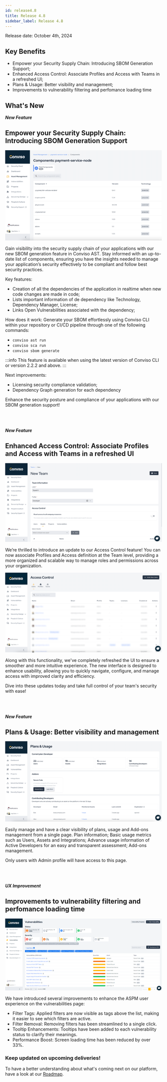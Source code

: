 ```yaml
---
id: release4.8
title: Release 4.8
sidebar_label: Release 4.8
---
```


Release date: October 4th, 2024

## Key Benefits

*   Empower your Security Supply Chain: Introducing SBOM Generation Support;
*   Enhanced Access Control: Associate Profiles and Access with Teams in a refreshed UI;
*   Plans & Usage: Better visibility and management;
*   Improvements to vulnerability filtering and perfomance loading time


## What's New

**_New Feature_**

## Empower your Security Supply Chain: Introducing SBOM Generation Support

<div style={{textAlign:'center'}}>

![img](../../static/img/release48-sbom.png)

</div>

Gain visibility into the security supply chain of your applications with our new SBOM generation feature in Conviso AST. Stay informed with an up-to-date list of components, ensuring you have the insights needed to manage your application’s security effectively to be compliant and follow best security practices.

Key features:
- Creation of all the dependencies of the application in realtime when new code changes are made in code;
- Lists important information of de dependency like Technology, Dependency Manager, License;
- Links Open Vulnerabilities associated with the dependency;

How does it work: Generate your SBOM effortlessly using Conviso CLI within your repository or CI/CD pipeline through one of the following commands:
- `conviso ast run`
- `conviso sca run`
- `conviso sbom generate`

:::info
This feature is available when using the latest version of Conviso CLI or version 2.2.2 and above.
:::

Next improvements:
- Licensing security compliance validation;
- Dependency Graph generation for each dependency

Enhance the security posture and compliance of your applications with our SBOM generation support!<br></br><br></br>


**_New Feature_**
## Enhanced Access Control: Associate Profiles and Access with Teams in a refreshed UI

<div style={{textAlign:'center'}}>

![img](../../static/img/release48-access-control-teams.png)

</div>

We’re thrilled to introduce an update to our Access Control feature! You can now associate Profiles and Access definition at the Team level, providing a more organized and scalable way to manage roles and permissions across your organization.

<div style={{textAlign:'center'}}>

![img](../../static/img/release48-access-control-ui.png)

</div>

Along with this functionality, we've completely refreshed the UI to ensure a smoother and more intuitive experience. The new interface is designed to enhance usability, allowing you to quickly navigate, configure, and manage access with improved clarity and efficiency. 

Dive into these updates today and take full control of your team's security with ease!<br></br><br></br>



**_New Feature_**

## Plans & Usage: Better visibility and management

<div style={{textAlign:'center'}}>

![img](../../static/img/release48-plans-usage.png)

</div>

Easily manage and have a clear visibility of plans, usage and Add-ons management from a single page.
Plan information;
Basic usage metrics such as Users, Assets and Integrations;
Advance usage information of Active Developers for an easy and transparent assessment;
Add-ons management.

Only users with Admin profile will have access to this page.<br></br><br></br>


**_UX Improvement_**

## Improvements to vulnerability filtering and perfomance loading time

<div style={{textAlign:'center'}}>

![img](../../static/img/release48-vulns-ux.png)

</div>

We have introduced several improvements to enhance the ASPM user experience on the vulnerabilities page:
- Filter Tags: Applied filters are now visible as tags above the list, making it easier to see which filters are active.
- Filter Removal: Removing filters has been streamlined to a single click.
- Tooltip Enhancements: Tooltips have been added to each vulnerability status to clarify their meanings.
- Performance Boost: Screen loading time has been reduced by over 33%.


### Keep updated on upcoming deliveries!

To have a better understanding about what's coming next on our platform, have a look at our [Roadmap](https://sharing.clickup.com/3016679/b/h/2w1z7-101803/0f4cd1b4e98d956).